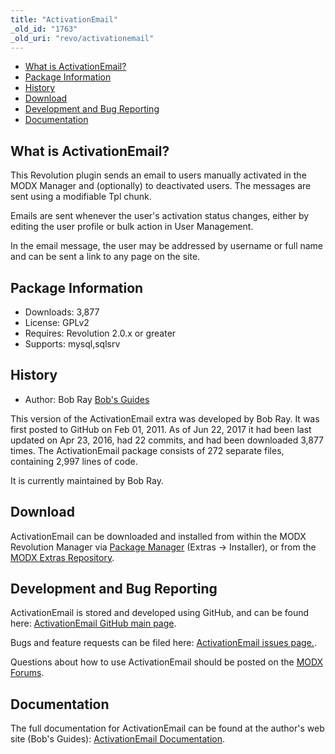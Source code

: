 ```yaml
---
title: "ActivationEmail"
_old_id: "1763"
_old_uri: "revo/activationemail"
---
```


- [What is ActivationEmail?](#ActivationEmail-WhatisActivationEmail)
- [Package Information](#ActivationEmail-Information)
- [History](#ActivationEmail-History)
- [Download](#ActivationEmail-Download)
- [Development and Bug Reporting](#ActivationEmail-DevelopmentandBugReporting)
- [Documentation](#ActivationEmail-Documentation)
 
## What is ActivationEmail?

 This Revolution plugin sends an email to users manually activated in the MODX Manager and (optionally) to deactivated users. The messages are sent using a modifiable Tpl chunk.

 Emails are sent whenever the user's activation status changes, either by editing the user profile or bulk action in User Management.

 In the email message, the user may be addressed by username or full name and can be sent a link to any page on the site.

## Package Information

- Downloads: 3,877
- License: GPLv2
- Requires: Revolution 2.0.x or greater
- Supports: mysql,sqlsrv

## History

- Author: Bob Ray [Bob's Guides](http://bobsguides.com)

 This version of the ActivationEmail extra was developed by Bob Ray. It was first posted to GitHub on Feb 01, 2011. As of Jun 22, 2017 it had been last updated on Apr 23, 2016, had 22 commits, and had been downloaded 3,877 times. The ActivationEmail package consists of 272 separate files, containing 2,997 lines of code.

 It is currently maintained by Bob Ray.

## Download

 ActivationEmail can be downloaded and installed from within the MODX Revolution Manager via [Package Manager](developing-in-modx/advanced-development/package-management "Package Manager") (Extras -> Installer), or from the [MODX Extras Repository](https://modx.com/extras/package/activationemail).

## Development and Bug Reporting 

 ActivationEmail is stored and developed using GitHub, and can be found here: [ActivationEmail GitHub main page](https://github.com/BobRay/ActivationEmail).

 Bugs and feature requests can be filed here: [ActivationEmail issues page.](https://github.com/BobRay/ActivationEmail/issues).

 Questions about how to use ActivationEmail should be posted on the [MODX Forums](https://forums.modx.com).

## Documentation

 The full documentation for ActivationEmail can be found at the author's web site (Bob's Guides): [ActivationEmail Documentation](http://bobsguides.com/activationemail-plugin-tutorial.html).